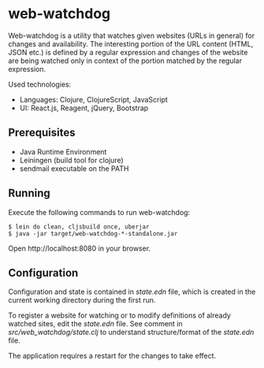 # web-watchdog

Web-watchdog is a utility that watches given websites (URLs in general) for
changes and availability. The interesting portion of the URL content (HTML,
JSON etc.) is defined by a regular expression and changes of the website are
being watched only in context of the portion matched by the regular expression.

Used technologies:

* Languages: Clojure, ClojureScript, JavaScript
* UI: React.js, Reagent, jQuery, Bootstrap

## Prerequisites

* Java Runtime Environment
* Leiningen (build tool for clojure)
* sendmail executable on the PATH


## Running

Execute the following commands to run web-watchdog:

    $ lein do clean, cljsbuild once, uberjar
    $ java -jar target/web-watchdog-*-standalone.jar

Open http://localhost:8080 in your browser.

## Configuration

Configuration and state is contained in *state.edn* file, which is created in the current working directory during the first run.

To register a website for watching or to modify definitions of already watched sites, edit the *state.edn* file. See comment in *src/web_watchdog/state.clj* to understand structure/format of the *state.edn* file.

The application requires a restart for the changes to take effect.
